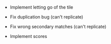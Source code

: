 - Implement letting go of the tile

- Fix duplication bug (can't replicate)
- Fix wrong secondary matches (can't replicate)

- Implement scores
